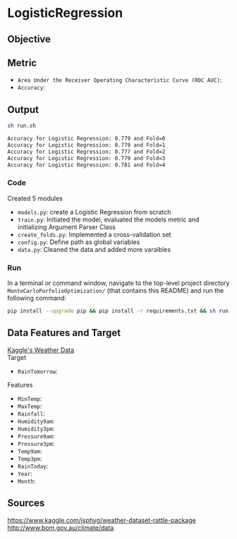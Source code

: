 # LogisticRegression

## Objective


## Metric
- `Area Under the Receiver Operating Characteristic Curve (ROC AUC)`:
- `Accuracy`:

## Output
```bash
sh run.sh 
```
```bash
Accuracy for Logistic Regression: 0.779 and Fold=0
Accuracy for Logistic Regression: 0.779 and Fold=1
Accuracy for Logistic Regression: 0.777 and Fold=2
Accuracy for Logistic Regression: 0.779 and Fold=3
Accuracy for Logistic Regression: 0.781 and Fold=4
```

### Code
Created 5 modules
- `models.py`: create a Logistic Regression from scratch
- `train.py`: Initiated the model, evaluated the models metric and initializing Argument Parser Class
- `create_folds.py`: Implemented a cross-validation set
- `config.py`: Define path as global variables
- `data.py`: Cleaned the data and added more varaibles

### Run
In a terminal or command window, navigate to the top-level project directory `MonteCarloPorfolioOptimization/` (that contains this README) and run the following command:
```bash
pip install --upgrade pip && pip install -r requirements.txt && sh run.sh
``` 

## Data Features and Target
[Kaggle's Weather Data](https://www.kaggle.com/jsphyg/weather-dataset-rattle-package)\
Target
- `RainTomorrow`:

Features
- `MinTemp`: 
- `MaxTemp`: 
- `Rainfall`: 
- `Humidity9am`: 
- `Humidity3pm`: 
- `Pressure9am`: 
- `Pressure3pm`: 
- `Temp9am`: 
- `Temp3pm`: 
- `RainToday`: 
- `Year`: 
- `Month`: 

## Sources
https://www.kaggle.com/jsphyg/weather-dataset-rattle-package
http://www.bom.gov.au/climate/data.
